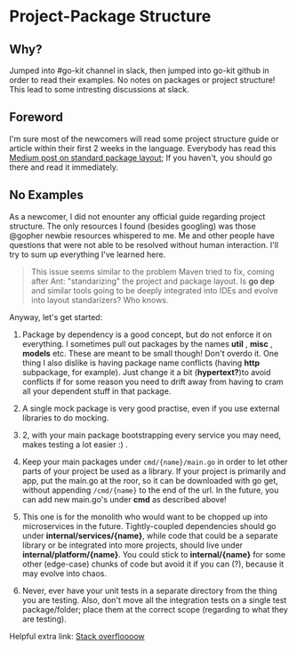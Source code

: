 # Project-Package Structure

## Why?
Jumped into #go-kit channel in slack, then jumped into go-kit github in order to read their examples. No notes on packages or project structure! This lead to some intresting discussions at slack.

## Foreword
I'm sure most of the newcomers will read some project structure guide or article within their first 2 weeks in the language. Everybody has read this [Medium post on standard package layout](https://medium.com/@benbjohnson/standard-package-layout-7cdbc8391fc1#.ds38va3pp); If you haven't, you should go there and read it immediately.

## No Examples
As a newcomer, I did not enounter any official guide regarding project structure. The only resources I found (besides googling) was those @gopher newbie resources whispered to me. Me and other people have questions that were not able to be resolved without human interaction. I'll try to sum up everything I've learned here.

> This issue seems similar to the problem Maven tried to fix, coming after Ant: "standarizing" the project and package layout. Is __go dep__ and similar tools going to be deeply integrated into IDEs and evolve into layout standarizers? Who knows.

Anyway, let's get started:

1. Package by dependency is a good concept, but do not enforce it on everything. I sometimes pull out packages by the names __util__ , __misc__ , __models__ etc. These are meant to be small though! Don't overdo it. One thing I also dislike is having package name conflicts (having __http__ subpackage, for example). Just change it a bit (__hypertext?__)to avoid conflicts if for some reason you need to drift away from having to cram all your dependent stuff in that package.

2. A single mock package is very good practise, even if you use external libraries to do mocking.

3. 2, with your main package bootstrapping every service you may need, makes testing a lot easier :) .

4. Keep your main packages under `cmd/{name}/main.go` in order to let other parts of your project be used as a library. If your project is primarily and app, put the main.go at the roor, so it can be downloaded with go get, without appending `/cmd/{name}` to the end of the url. In the future, you can add new main.go's under __cmd__ as described above!

5. This one is for the monolith who would want to be chopped up into microservices in the future. Tightly-coupled dependencies should go under __internal/services/{name}__, while code that could be a separate library or be integrated into more projects, should live under __internal/platform/{name}__. You could stick to __internal/{name}__ for some other (edge-case) chunks of code but avoid it if you can (?), because it may evolve into chaos.

6. Never, ever have your unit tests in a separate directory from the thing you are testing. Also, don't move all the integration tests on a single test package/folder; place them at the correct scope (regarding to what they are testing).

Helpful extra link: [Stack overfloooow](https://stackoverflow.com/questions/14867452/what-is-a-sensible-way-to-layout-a-go-project)
